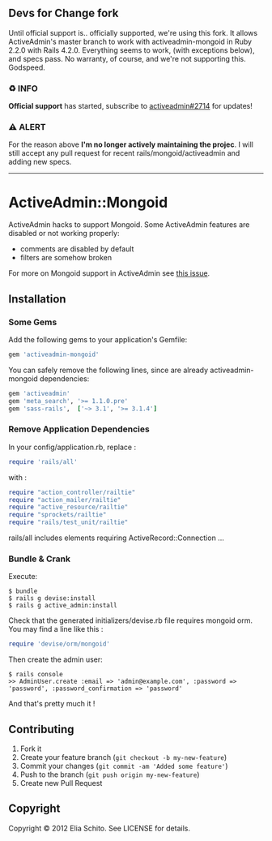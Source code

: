 ## Devs for Change fork

Until official support is.. officially supported, we're using this fork.  It allows ActiveAdmin's master branch to work with activeadmin-mongoid in Ruby 2.2.0 with Rails 4.2.0.  Everything seems to work, (with exceptions below), and specs pass.  No warranty, of course, and we're not supporting this.  Godspeed.


### ♻️ INFO

**Official support** has started, subscribe to [activeadmin#2714](https://github.com/activeadmin/activeadmin/issues/2714) for updates!

### ⚠️ ALERT

For the reason above **I'm no longer actively maintaining the projec**. I will still accept any pull request for recent rails/mongoid/activeadmin and adding new specs.

---

# ActiveAdmin::Mongoid

ActiveAdmin hacks to support Mongoid.
Some ActiveAdmin features are disabled or not working properly:

- comments are disabled by default
- filters are somehow broken

For more on Mongoid support in ActiveAdmin see [this issue](https://github.com/gregbell/active_admin/issues/26).

## Installation

### Some Gems
Add the following gems to your application's Gemfile:

```ruby
gem 'activeadmin-mongoid'
```

You can safely remove the following lines, since are already activeadmin-mongoid dependencies:

```ruby
gem 'activeadmin'
gem 'meta_search', '>= 1.1.0.pre'
gem 'sass-rails',  ['~> 3.1', '>= 3.1.4']
```

### Remove Application Dependencies
In your config/application.rb, replace :

```ruby
require 'rails/all'
```

with :

```ruby
require "action_controller/railtie"
require "action_mailer/railtie"
require "active_resource/railtie"
require "sprockets/railtie"
require "rails/test_unit/railtie"
```

rails/all includes elements requiring ActiveRecord::Connection ...

### Bundle & Crank

Execute:

    $ bundle
    $ rails g devise:install
    $ rails g active_admin:install

Check that the generated initializers/devise.rb file requires mongoid orm.
You may find a line like this :

```ruby
require 'devise/orm/mongoid'
```

Then create the admin user:

    $ rails console
    >> AdminUser.create :email => 'admin@example.com', :password => 'password', :password_confirmation => 'password'

And that's pretty much it !

## Contributing

1. Fork it
2. Create your feature branch (`git checkout -b my-new-feature`)
3. Commit your changes (`git commit -am 'Added some feature'`)
4. Push to the branch (`git push origin my-new-feature`)
5. Create new Pull Request

## Copyright

Copyright © 2012 Elia Schito. See LICENSE for details.
